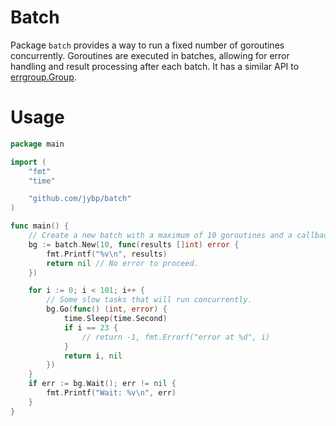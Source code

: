 # Batch 

Package `batch` provides a way to run a fixed number of goroutines concurrently. Goroutines are executed in batches, allowing for error handling and result processing after each batch.
It has a similar API to [errgroup.Group](https://pkg.go.dev/golang.org/x/sync/errgroup#Group).

# Usage 

```go
package main

import (
	"fmt"
	"time"

	"github.com/jybp/batch"
)

func main() {
	// Create a new batch with a maximum of 10 goroutines and a callback function.
	bg := batch.New(10, func(results []int) error {
		fmt.Printf("%v\n", results)
		return nil // No error to proceed.
	})

	for i := 0; i < 101; i++ {
		// Some slow tasks that will run concurrently.
		bg.Go(func() (int, error) {
			time.Sleep(time.Second)
			if i == 23 {
				// return -1, fmt.Errorf("error at %d", i)
			}
			return i, nil
		})
	}
	if err := bg.Wait(); err != nil {
		fmt.Printf("Wait: %v\n", err)
	}
}
```